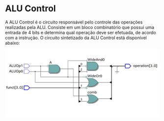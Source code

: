 # ALU Control

A ALU Control é o circuito responsável pelo controle das operações realizadas pela ALU. Consiste em um bloco combinatório que possui uma entrada de 4 bits e determina qual operação deve ser efetuada, de acordo com a instrução.
O circuito sintetizado da ALU Control está disponível abaixo:

![ALUControl](ALUControl.jpg)
